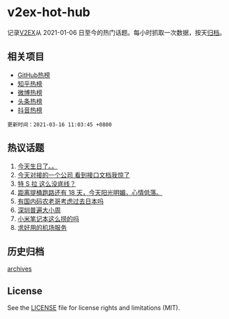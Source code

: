 # v2ex-hot-hub

 记录[V2EX](https://www.v2ex.com/)从 2021-01-06 日至今的热门话题。每小时抓取一次数据，按天[归档](archives)。
 
 ## 相关项目

- [GitHub热榜](https://github.com/lonnyzhang423/github-hot-hub)
- [知乎热榜](https://github.com/lonnyzhang423/zhihu-hot-hub)
- [微博热榜](https://github.com/lonnyzhang423/weibo-hot-hub)
- [头条热榜](https://github.com/lonnyzhang423/toutiao-hot-hub)
- [抖音热榜](https://github.com/lonnyzhang423/douyin-hot-hub)


 `更新时间：2021-03-16 11:03:45 +0800`

## 热议话题

1. [今天生日了。。](https://www.v2ex.com/t/761927)
1. [今天对接的一个公司 看到接口文档我惊了](https://www.v2ex.com/t/761703)
1. [特 S 拉 这么没底线？](https://www.v2ex.com/t/761805)
1. [距离提桶跑路还有 18 天，今天阳光明媚，心情低落。](https://www.v2ex.com/t/761717)
1. [有国内码农老哥考虑过去日本吗](https://www.v2ex.com/t/761926)
1. [深圳普遍大小周](https://www.v2ex.com/t/761728)
1. [小米笔记本这么捞的吗](https://www.v2ex.com/t/761751)
1. [求好用的机场服务](https://www.v2ex.com/t/761937)

## 历史归档

[archives](archives)

## License

See the [LICENSE](LICENSE) file for license rights and limitations (MIT).
